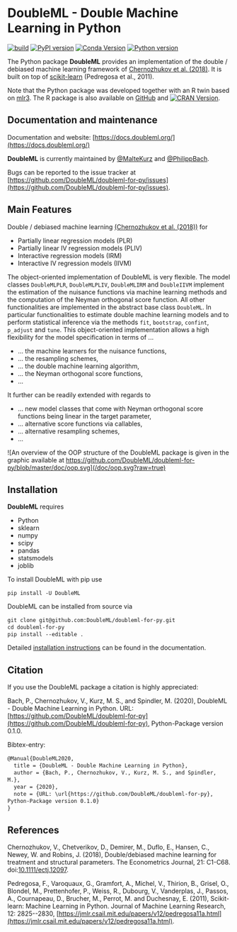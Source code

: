 # DoubleML - Double Machine Learning in Python

[![build](https://github.com/DoubleML/doubleml-for-py/workflows/build/badge.svg)](https://github.com/DoubleML/doubleml-for-py/actions?query=workflow%3Abuild)
[![PyPI version](https://badge.fury.io/py/DoubleML.svg)](https://badge.fury.io/py/DoubleML)
[![Conda Version](https://img.shields.io/conda/vn/conda-forge/doubleml.svg)](https://anaconda.org/conda-forge/doubleml)
[![Python version](https://img.shields.io/badge/python-3.6%20%7C%203.7%20%7C%203.8%20%7C%203.9-blue)](https://www.python.org/)

The Python package **DoubleML** provides an implementation of the double / debiased machine learning framework of
[Chernozhukov et al. (2018)](https://doi.org/10.1111/ectj.12097).
It is built on top of [scikit-learn](https://scikit-learn.org) (Pedregosa et al., 2011).

Note that the Python package was developed together with an R twin based on [mlr3](https://mlr3.mlr-org.com/).
The R package is also available on [GitHub](https://github.com/DoubleML/doubleml-for-r) and 
[![CRAN Version](https://www.r-pkg.org/badges/version/DoubleML)](https://cran.r-project.org/package=DoubleML).

## Documentation and maintenance

Documentation and website: [https://docs.doubleml.org/](https://docs.doubleml.org/)

**DoubleML** is currently maintained by
[@MalteKurz](https://github.com/MalteKurz) and
[@PhilippBach](https://github.com/PhilippBach).

Bugs can be reported to the issue tracker at
[https://github.com/DoubleML/doubleml-for-py/issues](https://github.com/DoubleML/doubleml-for-py/issues).

## Main Features

Double / debiased machine learning [(Chernozhukov et al. (2018))](https://doi.org/10.1111/ectj.12097) for 

- Partially linear regression models (PLR)
- Partially linear IV regression models (PLIV)
- Interactive regression models (IRM)
- Interactive IV regression models (IIVM)

The object-oriented implementation of DoubleML is very flexible.
The model classes `DoubleMLPLR`, `DoubleMLPLIV`, `DoubleMLIRM` and `DoubleIIVM` implement the estimation of the nuisance
functions via machine learning methods and the computation of the Neyman orthogonal score function.
All other functionalities are implemented in the abstract base class `DoubleML`.
In particular functionalities to estimate double machine learning models and to perform statistical inference via the
methods `fit`, `bootstrap`, `confint`, `p_adjust` and `tune`.
This object-oriented implementation allows a high flexibility for the model specification in terms of ...

- ... the machine learners for the nuisance functions,
- ... the resampling schemes,
- ... the double machine learning algorithm,
- ... the Neyman orthogonal score functions,
- ... 

It further can be readily extended with regards to

- ... new model classes that come with Neyman orthogonal score functions being linear in the target parameter,
- ... alternative score functions via callables,
- ... alternative resampling schemes,
- ... 

![An overview of the OOP structure of the DoubleML package is given in the graphic available at https://github.com/DoubleML/doubleml-for-py/blob/master/doc/oop.svg](/doc/oop.svg?raw=true)

## Installation

**DoubleML** requires

- Python
- sklearn
- numpy
- scipy
- pandas
- statsmodels
- joblib

To install DoubleML with pip use

```
pip install -U DoubleML
```

DoubleML can be installed from source via

```
git clone git@github.com:DoubleML/doubleml-for-py.git
cd doubleml-for-py
pip install --editable .
```

Detailed [installation instructions](https://docs.doubleml.org/stable/intro/install.html) can be found in the documentation.

## Citation

If you use the DoubleML package a citation is highly appreciated:

Bach, P., Chernozhukov, V., Kurz, M. S., and Spindler, M. (2020),
DoubleML - Double Machine Learning in Python.
URL: [https://github.com/DoubleML/doubleml-for-py](https://github.com/DoubleML/doubleml-for-py),
Python-Package version 0.1.0.

Bibtex-entry:

```
@Manual{DoubleML2020,
  title = {DoubleML - Double Machine Learning in Python},
  author = {Bach, P., Chernozhukov, V., Kurz, M. S., and Spindler, M.},
  year = {2020},
  note = {URL: \url{https://github.com/DoubleML/doubleml-for-py}, Python-Package version 0.1.0}
}
```


## References

Chernozhukov, V., Chetverikov, D., Demirer, M., Duflo, E., Hansen, C., Newey, W. and Robins, J. (2018),
Double/debiased machine learning for treatment and structural parameters. The Econometrics Journal, 21: C1-C68. doi:[10.1111/ectj.12097](https://doi.org/10.1111/ectj.12097).

Pedregosa, F., Varoquaux, G., Gramfort, A., Michel, V., Thirion, B., Grisel, O., Blondel, M., Prettenhofer, P., Weiss, R., Dubourg, V., Vanderplas, J., Passos, A., Cournapeau, D., Brucher, M., Perrot, M. and Duchesnay, E. (2011),
Scikit-learn: Machine Learning in Python. Journal of Machine Learning Research, 12: 2825--2830, [https://jmlr.csail.mit.edu/papers/v12/pedregosa11a.html](https://jmlr.csail.mit.edu/papers/v12/pedregosa11a.html).
